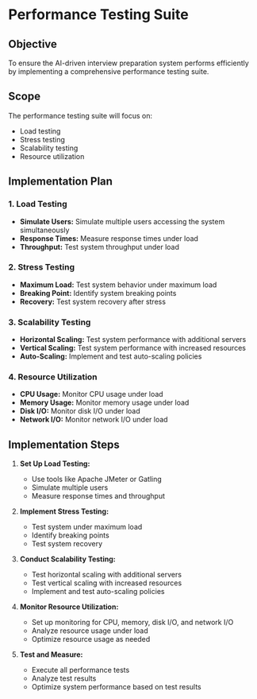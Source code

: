 # Performance Testing Suite

## Objective
To ensure the AI-driven interview preparation system performs efficiently by implementing a comprehensive performance testing suite.

## Scope
The performance testing suite will focus on:
- Load testing
- Stress testing
- Scalability testing
- Resource utilization

## Implementation Plan

### 1. Load Testing
- **Simulate Users:** Simulate multiple users accessing the system simultaneously
- **Response Times:** Measure response times under load
- **Throughput:** Test system throughput under load

### 2. Stress Testing
- **Maximum Load:** Test system behavior under maximum load
- **Breaking Point:** Identify system breaking points
- **Recovery:** Test system recovery after stress

### 3. Scalability Testing
- **Horizontal Scaling:** Test system performance with additional servers
- **Vertical Scaling:** Test system performance with increased resources
- **Auto-Scaling:** Implement and test auto-scaling policies

### 4. Resource Utilization
- **CPU Usage:** Monitor CPU usage under load
- **Memory Usage:** Monitor memory usage under load
- **Disk I/O:** Monitor disk I/O under load
- **Network I/O:** Monitor network I/O under load

## Implementation Steps
1. **Set Up Load Testing:**
   - Use tools like Apache JMeter or Gatling
   - Simulate multiple users
   - Measure response times and throughput

2. **Implement Stress Testing:**
   - Test system under maximum load
   - Identify breaking points
   - Test system recovery

3. **Conduct Scalability Testing:**
   - Test horizontal scaling with additional servers
   - Test vertical scaling with increased resources
   - Implement and test auto-scaling policies

4. **Monitor Resource Utilization:**
   - Set up monitoring for CPU, memory, disk I/O, and network I/O
   - Analyze resource usage under load
   - Optimize resource usage as needed

5. **Test and Measure:**
   - Execute all performance tests
   - Analyze test results
   - Optimize system performance based on test results